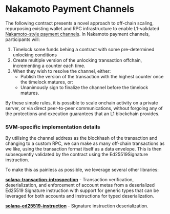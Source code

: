 # Nakamoto Payment Channels

The following contract presents a novel approach to off-chain scaling, repurposing existing wallet and RPC infrastructure to enable L1-validated [Nakamoto-style payment channels](https://lists.linuxfoundation.org/pipermail/bitcoin-dev/2013-April/002417.html). In Nakamoto payment channels, participants will:


1. Timelock some funds behing a contract with some pre-determined unlocking conditions
2. Create multiple version of the unlocking transaction offchain, incrementing a counter each time.
3. When they wish to resolve the channel, either:
    - Publish the version of the transaction with the highest counter once the timelock matures, or:
    - Unanimously sign to finalize the channel before the timelock matures.

By these simple rules, it is possible to scale onchain activity on a private server, or via direct peer-to-peer communications, without forgoing any of the protections and execution guarantees that an L1 blockchain provides.

### SVM-specific implementation details
By utilising the channel address as the blockhash of the transaction and changing to a custom RPC, we can make as many off-chain transactions as we like, using the transaction format itself as a data envelope. This is then subsequently validated by the contract using the Ed25519Signature instruction.

To make this as painless as possible, we leverage several other libraries:

__[solana-transaction-introspection](https://github.com/deanmlittle/solana-transaction-introspection)__ - Transaction verification, deserialization, and enforcement of account metas from a deserialized Ed25519 Signature instruction with support for generic types that can be leveraged for both accounts and instructions for typed deserialization.

__[solana-ed25519-instruction](https://github.com/deanmlittle/solana-ed25519-instruction)__ - Signature instruction deserialization.
